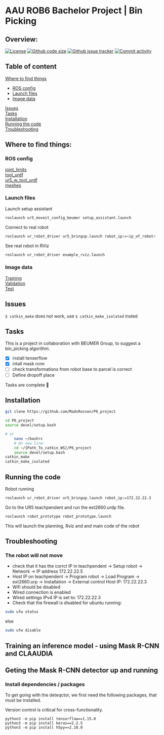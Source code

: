 # AAU ROB6 Bachelor Project | Bin Picking


## Overview:
[![License](https://img.shields.io/github/license/MadsRossen/P6_code)](https://github.com/MadsRossen/P6_code)
[![Github code size](https://img.shields.io/github/languages/code-size/MadsRossen/P6_code)](https://github.com/MadsRossen/P6_code)
[![Github issue tracker](https://img.shields.io/github/issues/MadsRossen/P6_code)](https://github.com/MadsRossen/P6_project)
[![Commit activity](https://img.shields.io/github/commit-activity/w/MadsRossen/P6_code)](https://github.com/MadsRossen/P6_code)

## Table of content
[Where to find things](#where-to-find-things)<br/>
* [ROS config](#ros)<br/>
* [Launch files](#launch-files)<br/>
* [Image data](#image-data)<br/>

[Issues](#issues)<br/>
[Tasks](#tasks)<br/>
[Installation](#installation)<br/>
[Running the code](#running-the-code)<br/>
[Troubleshooting](#troubleshooting)<br/>

## Where to find things:
### ROS config
[joint_limits](https://github.com/MadsRossen/P6_code/blob/main/src/fmauch_universal_robot/ur_description/config/ur5/joint_limits.yaml)<br/>
[tool_urdf](https://github.com/MadsRossen/P6_code/blob/main/src/fmauch_universal_robot/ur_description/urdf/inc/tool.xacro)<br/>
[ur5_w_tool_urdf](https://github.com/MadsRossen/P6_code/blob/main/src/fmauch_universal_robot/ur_description/urdf/ur5_robot_w_tool.urdf.xacro)<br/>
[meshes](https://github.com/MadsRossen/P6_code/tree/main/src/fmauch_universal_robot/ur_description/meshes/ur5)<br/>
### Launch files
Launch setup assistant
```bash
roslaunch ur5_moveit_config_beumer setup_assistant.launch
```
Connect to real robot 
```bash
roslaunch ur_robot_driver ur5_bringup.launch robot_ip:=<ip_of_robot>
```
See real robot in RViz
```bash
roslaunch ur_robot_driver example_rviz.launch 
```

### Image data
[Training](https://github.com/MadsRossen/P6_code/tree/main/images_of_parcels/training)<br/>
[Validation](https://github.com/MadsRossen/P6_code/tree/main/images_of_parcels/validation)<br/>
[Test](https://github.com/MadsRossen/P6_code/tree/main/images_of_parcels/test)<br/>
## Issues

```$ catkin_make``` does not work, use ```$ catkin_make_isolated``` insted

## Tasks 

This is a project in collaboration with BEUMER Group, to suggest a bin_picking algorithm.

- [x] install tenserflow
- [x] intall mask rcnn
- [ ] check transformations from robot base to parcel is correct
- [ ] Define dropoff place

 Tasks are complete :tada:


## Installation
```bash
git clone https://github.com/MadsRossen/P6_project

cd P6_project
source devel/setup.bash

# or 
    nano ~/bashrc
    # On new line:
    cd ~/{Path_To_catkin_WS}/P6_project
    source devel/setup.bash 
catkin_make
catkin_make_isolated
```

## Running the code
Robot running
```bash
roslaunch ur_robot_driver ur5_bringup.launch robot_ip:=172.22.22.3
```
Go to the UR5 teachpendent and run the ext2660.urdp file. 
```bash
roslaunch robot_prototype robot_prototype.launch
```
This will launch the planning, Rviz and and main code of the robot

## Troubleshooting

### The robot will not move
- check that it has the corrct IP in teachpendent -> Setup robot -> Network -> IP address 172.22.22.5
- Host IP on teachpendent -> Program robot -> Load Program -> ext2660.urp -> Installation -> External control Host IP: 172.22.22.3 
- Wifi should be disabled 
- Wired connection is enabled 
- Wired settings IPv4 IP is set to: 172.22.22.3
- Check that the firewall is disabled for ubuntu running: 
```bash
sudo ufw status
```
else 
```bash
sudo ufw disable
```


## Training an inference model - using Mask R-CNN and CLAAUDIA



## Geting the Mask R-CNN detector up and running

### Install dependencies / packages

To get going with the deteqctor, we first need the following packages, that must be installed.

Version control is critical for cross-functionality.
```
python3 -m pip install tensorflow==1.15.0
python3 -m pip install keras==2.2.5
python3 -m pip install h5py==2.10.0
```
